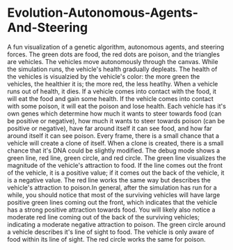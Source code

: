 # Evolution-Autonomous-Agents-And-Steering
A fun visualization of a genetic algorithm, autonomous agents, and steering forces. The green dots are food, the red dots are poison, and the triangles are vehicles. The vehicles move autonomously through the canvas. While the simulation runs, the vehicle's health gradually depleats. The health of the vehicles is visualzied by the vehicle's color: the more green the vehicles, the healthier it is; the more red, the less heatlhy. When a vehicle runs out of health, it dies. If a vehicle comes into contact with the food, it will eat the food and gain some health. If the vehicle comes into contact with some poison, it will eat the poison and lose health. Each vehicle has it's own genes which determine how much it wants to steer towards food (can be positive or negative), how much it wants to steer towards poison (can be positive or negative), have far around itself it can see food, and how far around itself it can see poison. Every frame, there is a small chance that a vehicle will create a clone of itself. When a clone is created, there is a small chance that it's DNA could be slightly modified. The debug mode shows a green line, red line, green circle, and red circle. The green line visualizes the magnitude of the vehicle's attraction to food. If the line comes out the front of the vehicle, it is a positive value; if it comes out the back of the vehicle, it is a negative value. The red line works the same way but describes the vehicle's attraction to poison.In general, after the simulation has run for a while, you should notice that most of the surviving vehicles will have large positive green lines coming out the front, which indicates that the vehicle has a strong positive attraction towards food. You will likely also notice a moderate red line coming out of the back of the surviving vehicles; indicating a moderate negative attraction to poison. The green circle around a vehicle describes it's line of sight to food. The vehicle is only aware of food within its line of sight. The red circle works the same for poison. 
